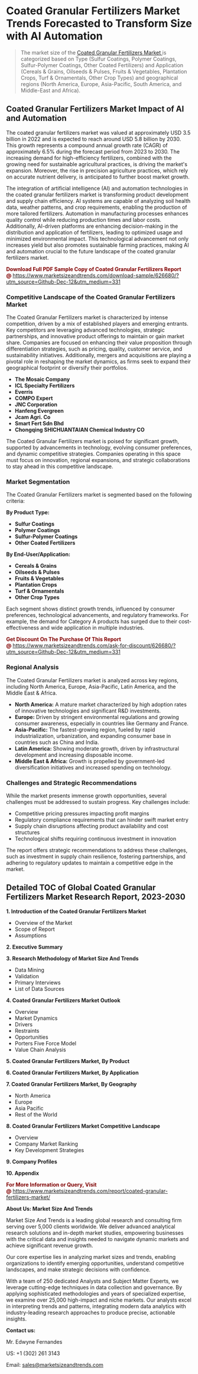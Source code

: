<H1>Coated Granular Fertilizers Market Trends Forecasted to Transform Size with AI Automation</H1><blockquote><p>The market size of the <a href="https://www.marketsizeandtrends.com/download-sample/626680/?utm_source=Github-Dec-12&amp;utm_medium=331" target="_blank">Coated Granular Fertilizers Market </a>is categorized based on Type (Sulfur Coatings, Polymer Coatings, Sulfur-Polymer Coatings, Other Coated Fertilizers) and Application (Cereals & Grains, Oilseeds & Pulses, Fruits & Vegetables, Plantation Crops, Turf & Ornamentals, Other Crop Types) and geographical regions (North America, Europe, Asia-Pacific, South America, and Middle-East and Africa).</p></blockquote><p><h2>Coated Granular Fertilizers Market Impact of AI and Automation</h2><p>The coated granular fertilizers market was valued at approximately USD 3.5 billion in 2022 and is expected to reach around USD 5.8 billion by 2030. This growth represents a compound annual growth rate (CAGR) of approximately 6.5% during the forecast period from 2023 to 2030. The increasing demand for high-efficiency fertilizers, combined with the growing need for sustainable agricultural practices, is driving the market's expansion. Moreover, the rise in precision agriculture practices, which rely on accurate nutrient delivery, is anticipated to further boost market growth.</p><p>The integration of artificial intelligence (AI) and automation technologies in the coated granular fertilizers market is transforming product development and supply chain efficiency. AI systems are capable of analyzing soil health data, weather patterns, and crop requirements, enabling the production of more tailored fertilizers. Automation in manufacturing processes enhances quality control while reducing production times and labor costs. Additionally, AI-driven platforms are enhancing decision-making in the distribution and application of fertilizers, leading to optimized usage and minimized environmental impact. This technological advancement not only increases yield but also promotes sustainable farming practices, making AI and automation crucial to the future landscape of the coated granular fertilizers market.</p></p><p><strong><span style="color: #800000;">Download Full PDF Sample Copy of Coated Granular Fertilizers Report @</span>&nbsp;</strong><a href="https://www.marketsizeandtrends.com/download-sample/626680/?utm_source=Github-Dec-12&amp;utm_medium=331">https://www.marketsizeandtrends.com/download-sample/626680/?utm_source=Github-Dec-12&amp;utm_medium=331</a></p><h3>Competitive Landscape of the Coated Granular Fertilizers Market</h3><p>The Coated Granular Fertilizers market is characterized by intense competition, driven by a mix of established players and emerging entrants. Key competitors are leveraging advanced technologies, strategic partnerships, and innovative product offerings to maintain or gain market share. Companies are focused on enhancing their value proposition through differentiation strategies, such as pricing, quality, customer service, and sustainability initiatives. Additionally, mergers and acquisitions are playing a pivotal role in reshaping the market dynamics, as firms seek to expand their geographical footprint or diversify their portfolios.</p><p><strong><p><ul><li>The Mosaic Company </li><li> ICL Specialty Fertilizers </li><li> Everris </li><li> COMPO Expert </li><li> JNC Corporation </li><li> Hanfeng Evergreen </li><li> Jcam Agri. Co </li><li> Smart Fert Sdn Bhd </li><li> Chongqing SHICHUANTAIAN Chemical Industry CO</p></li></ul></p></strong></p><p>The Coated Granular Fertilizers market is poised for significant growth, supported by advancements in technology, evolving consumer preferences, and dynamic competitive strategies. Companies operating in this space must focus on innovation, regional expansions, and strategic collaborations to stay ahead in this competitive landscape.</p><h3>Market Segmentation</h3><p>The Coated Granular Fertilizers market is segmented based on the following criteria:</p><p><strong>By Product Type:</strong></p><p><strong><p><ul><li>Sulfur Coatings </li><li> Polymer Coatings </li><li> Sulfur-Polymer Coatings </li><li> Other Coated Fertilizers</p></li></ul></p></strong></p><p><strong>By End-User/Application:</strong></p><p><strong><p><ul><li>Cereals & Grains </li><li> Oilseeds & Pulses </li><li> Fruits & Vegetables </li><li> Plantation Crops </li><li> Turf & Ornamentals </li><li> Other Crop Types</p></li></ul></p></strong></p><p>Each segment shows distinct growth trends, influenced by consumer preferences, technological advancements, and regulatory frameworks. For example, the demand for Category A products has surged due to their cost-effectiveness and wide application in multiple industries.</p><p><strong><span style="color: #800000;">Get Discount On The Purchase Of This Report @&nbsp;</span></strong><a href="https://www.marketsizeandtrends.com/ask-for-discount/626680/?utm_source=Github-Dec-12&amp;utm_medium=331">https://www.marketsizeandtrends.com/ask-for-discount/626680/?utm_source=Github-Dec-12&amp;utm_medium=331</a></p><h3>Regional Analysis</h3><p>The Coated Granular Fertilizers market is analyzed across key regions, including North America, Europe, Asia-Pacific, Latin America, and the Middle East &amp; Africa.</p><ul><li><strong>North America:</strong> A mature market characterized by high adoption rates of innovative technologies and significant R&amp;D investments.</li><li><strong>Europe:</strong> Driven by stringent environmental regulations and growing consumer awareness, especially in countries like Germany and France.</li><li><strong>Asia-Pacific:</strong> The fastest-growing region, fueled by rapid industrialization, urbanization, and expanding consumer base in countries such as China and India.</li><li><strong>Latin America:</strong> Showing moderate growth, driven by infrastructural development and increasing disposable income.</li><li><strong>Middle East &amp; Africa:</strong> Growth is propelled by government-led diversification initiatives and increased spending on technology.</li></ul><h3>Challenges and Strategic Recommendations</h3><p>While the market presents immense growth opportunities, several challenges must be addressed to sustain progress. Key challenges include:</p><ul><li>Competitive pricing pressures impacting profit margins</li><li>Regulatory compliance requirements that can hinder swift market entry</li><li>Supply chain disruptions affecting product availability and cost structures</li><li>Technological shifts requiring continuous investment in innovation</li></ul><p>The report offers strategic recommendations to address these challenges, such as investment in supply chain resilience, fostering partnerships, and adhering to regulatory updates to maintain a competitive edge in the market.</p><h2>Detailed TOC of Global Coated Granular Fertilizers Market Research Report, 2023-2030</h2><p><strong>1. Introduction of the Coated Granular Fertilizers Market</strong></p><ul><li>Overview of the Market</li><li>Scope of Report</li><li>Assumptions&nbsp;</li></ul><p><strong>2. Executive Summary</strong></p><p><strong>3. Research Methodology of <strong>Market Size And Trends</strong></strong></p><ul><li>Data Mining</li><li>Validation</li><li>Primary Interviews</li><li>List of Data Sources&nbsp;</li></ul><p><strong>4. Coated Granular Fertilizers Market Outlook</strong></p><ul><li>Overview</li><li>Market Dynamics</li><li>Drivers</li><li>Restraints</li><li>Opportunities</li><li>Porters Five Force Model</li><li>Value Chain Analysis&nbsp;</li></ul><p><strong>5. Coated Granular Fertilizers Market, By Product</strong></p><p><strong>6. Coated Granular Fertilizers Market, By Application</strong></p><p><strong>7. Coated Granular Fertilizers Market, By Geography</strong></p><ul><li>North America</li><li>Europe</li><li>Asia Pacific</li><li>Rest of the World&nbsp;</li></ul><p><strong>8. Coated Granular Fertilizers Market Competitive Landscape</strong></p><ul><li>Overview</li><li>Company Market Ranking</li><li>Key Development Strategies&nbsp;</li></ul><p><strong>9. Company Profiles</strong></p><p><strong>10. Appendix</strong></p><p><strong><span style="color: #800000;">For More Information or Query, Visit @&nbsp;</span></strong><a href="https://www.marketsizeandtrends.com/report/coated-granular-fertilizers-market/">https://www.marketsizeandtrends.com/report/coated-granular-fertilizers-market/</a></p><p></p><p><strong>About Us:&nbsp;Market Size And Trends</strong></p><p>Market Size And Trends&nbsp;is a leading global research and consulting firm serving over 5,000 clients worldwide. We deliver advanced analytical research solutions and in-depth market studies, empowering businesses with the critical data and insights needed to navigate dynamic markets and achieve significant revenue growth.</p><p>Our core expertise lies in analyzing market sizes and trends, enabling organizations to identify emerging opportunities, understand competitive landscapes, and make strategic decisions with confidence.</p><p>With a team of 250 dedicated Analysts and Subject Matter Experts, we leverage cutting-edge techniques in data collection and governance. By applying sophisticated methodologies and years of specialized expertise, we examine over 25,000 high-impact and niche markets. Our analysts excel in interpreting trends and patterns, integrating modern data analytics with industry-leading research approaches to produce precise, actionable insights.</p><p><strong>Contact us:</strong></p><p>Mr. Edwyne Fernandes</p><p>US: +1 (302) 261 3143</p><p>Email: <a href="mailto:sales@marketsizeandtrends.com">sales@marketsizeandtrends.com</a>&nbsp;</p>
